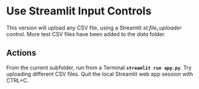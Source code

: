 # Use Streamlit Input Controls

This version will upload any CSV file, using a Streamlit *st.file_uploader* control. More test CSV files have been added to the *data* folder.

## Actions

From the current subfolder, run from a Terminal **`streamlit run app.py`**. Try uploading different CSV files. Quit the local Streamlit web app session with CTRL+C.